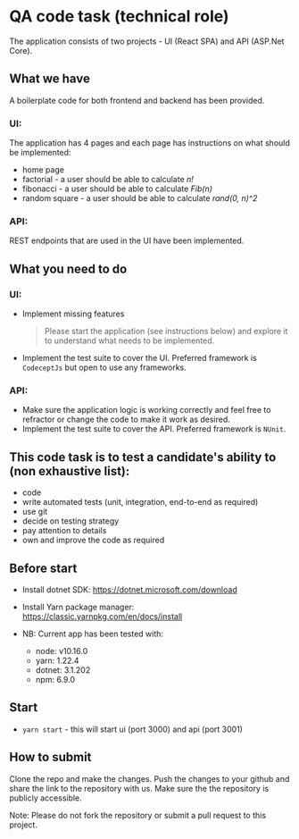 
# QA code task (technical role)

The application consists of two projects - UI (React SPA) and API (ASP.Net Core).

## What we have
A boilerplate code for both frontend and backend has been provided.

### UI:

The application has 4 pages and each page has instructions on what should be implemented:
- home page
- factorial - a user should be able to calculate *n!*
- fibonacci - a user should be able to calculate *Fib(n)*
- random square - a user should be able to calculate *rand(0, n)^2*

### API:

REST endpoints that are used in the UI have been implemented.


## What you need to do

### UI:
- Implement missing features
    > Please start the application (see instructions below) and explore it to understand what needs to be implemented.
- Implement the test suite to cover the UI. Preferred framework is `CodeceptJs` but open to use any frameworks.

### API:

- Make sure the application logic is working correctly and feel free to refractor or change the code to make it work as desired.
- Implement the test suite to cover the API. Preferred framework is `NUnit`.

## This code task is to test a candidate's ability to (non exhaustive list):
- code
- write automated tests (unit, integration, end-to-end as required)
- use git
- decide on testing strategy
- pay attention to details
- own and improve the code as required


## Before start

- Install dotnet SDK: https://dotnet.microsoft.com/download
- Install Yarn package manager: https://classic.yarnpkg.com/en/docs/install

- NB: Current app has been tested with:
    - node: v10.16.0
    - yarn: 1.22.4
    - dotnet: 3.1.202
    - npm: 6.9.0

## Start

- `yarn start` - this will start ui (port 3000) and api  (port 3001)


## How to submit

Clone the repo and make the changes. Push the changes to your github and share the link to the repository with us. Make sure the the repository is publicly accessible.

Note: Please do not fork the repository or submit a pull request to this project.
